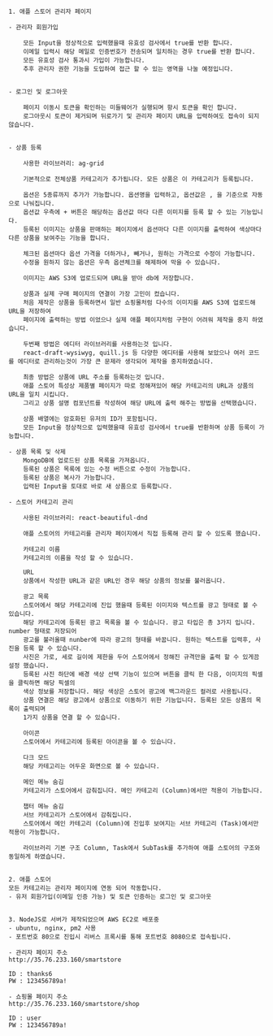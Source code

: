 
    1. 애플 스토어 관리자 페이지

    - 관리자 회원가입

        모든 Input을 정상적으로 입력했을때 유효성 검사에서 true를 반환 합니다.
        이메일 입력시 해당 메일로 인증번호가 전송되며 일치하는 경우 true를 반환 합니다.
        모든 유효성 검사 통과시 가입이 가능합니다.
        추후 관리자 권한 기능을 도입하여 접근 할 수 있는 영역을 나눌 예정입니다.
    

    - 로그인 및 로그아웃

        페이지 이동시 토큰을 확인하는 미들웨어가 실행되며 항시 토큰을 확인 합니다.
        로그아웃시 토큰이 제거되며 뒤로가기 및 관리자 페이지 URL을 입력하여도 접속이 되지 않습니다.


    - 상품 등록

        사용한 라이브러리: ag-grid

        기본적으로 전체상품 카테고리가 추가됩니다. 모든 상품은 이 카테고리가 등록됩니다.

        옵션은 5종류까지 추가가 가능합니다. 옵션명을 입력하고, 옵션값은 , 을 기준으로 자동으로 나눠집니다.
        옵션값 우측에 + 버튼은 해당하는 옵션값 마다 다른 이미지를 등록 할 수 있는 기능입니다.
        등록된 이미지는 상품을 판매하는 페이지에서 옵션마다 다른 이미지를 출력하여 색상마다 다른 상품을 보여주는 기능을 합니다.

        체크된 옵션마다 옵션 가격을 더하거나, 빼거나, 원하는 가격으로 수정이 가능합니다.
        수정을 원하지 않는 옵션은 우측 옵션체크를 해제하여 막을 수 있습니다.

        이미지는 AWS S3에 업로드되며 URL을 받아 db에 저장합니다.

        상품과 실제 구매 페이지의 연결이 가장 고민이 컸습니다.
        처음 제작은 상품을 등록하면서 일반 쇼핑몰처럼 다수의 이미지를 AWS S3에 업로드해 URL을 저장하여
        페이지에 출력하는 방법 이었으나 실제 애플 페이지처럼 구현이 어려워 제작을 중지 하였습니다.
        
        두번째 방법은 에디터 라이브러리를 사용하는것 입니다.
        react-draft-wysiwyg, quill.js 등 다양한 에디터를 사용해 보았으나 여러 코드를 에디터로 관리하는것이 가장 큰 문제라 생각되어 제작을 중지하였습니다.
        
        최종 방법은 상품에 URL 주소를 등록하는것 입니다.
        애플 스토어 특성상 제품별 페이지가 따로 정해져있어 해당 카테고리의 URL과 상품의 URL을 일치 시킵니다.
        그리고 상품 설명 컴포넌트를 작성하여 해당 URL에 출력 해주는 방법을 선택했습니다.

        상품 배열에는 암호화된 유저의 ID가 포함됩니다.
        모든 Input을 정상적으로 입력했을때 유효성 검사에서 true를 반환하며 상품 등록이 가능합니다.

    - 상품 목록 및 삭제
        MongoDB에 업로드된 상품 목록을 가져옵니다.
        등록된 상품은 목록에 있는 수정 버튼으로 수정이 가능합니다.
        등록된 상품은 복사가 가능합니다.
        입력된 Input을 토대로 바로 새 상품으로 등록합니다.

    - 스토어 카테고리 관리

        사용된 라이브러리: react-beautiful-dnd

        애플 스토어의 카테고리를 관리자 페이지에서 직접 등록해 관리 할 수 있도록 했습니다.

        카테고리 이름
        카테고리의 이름을 작성 할 수 있습니다. 

        URL
        상품에서 작성한 URL과 같은 URL인 경우 해당 상품의 정보를 불러옵니다.

        광고 목록
        스토어에서 해당 카테고리에 진입 했을때 등록된 이미지와 텍스트를 광고 형태로 볼 수 있습니다.
        해당 카테고리에 등록된 광고 목록을 볼 수 있습니다. 광고 타입은 총 3가지 입니다. number 형태로 저장되어
        광고를 불러올때 nunber에 따라 광고의 형태를 바꿉니다. 원하는 텍스트를 입력후, 사진을 등록 할 수 있습니다.
        사진은 가로, 세로 길이에 제한을 두어 스토어에서 정해진 규격만을 출력 할 수 있게끔 설정 했습니다.
        등록된 사진 하단에 배경 색상 선택 기능이 있으며 버튼을 클릭 한 다음, 이미지의 픽셀을 클릭하면 해당 픽셀의
        색상 정보를 저장합니다. 해당 색상은 스토어 광고에 백그라운드 컬러로 사용됩니다.
        상품 연결은 해당 광고에서 상품으로 이동하기 위한 기능입니다. 등록된 모든 상품의 목록이 출력되며
        1가지 상품을 연결 할 수 있습니다.
        
        아이콘
        스토어에서 카테고리에 등록된 아이콘을 볼 수 있습니다.
        
        다크 모드
        해당 카테고리는 어두운 화면으로 볼 수 있습니다.
        
        메인 메뉴 숨김
        카테고리가 스토어에서 감춰집니다. 메인 카테고리 (Column)에서만 적용이 가능합니다. 
        
        챕터 메뉴 숨김
        서브 카테고리가 스토어에서 감춰집니다.
        스토어에서 메인 카테고리 (Column)에 진입후 보여지는 서브 카테고리 (Task)에서만 적용이 가능합니다.

        라이브러리 기본 구조 Column, Task에서 SubTask를 추가하여 애플 스토어의 구조와 동일하게 하였습니다.
        

    2. 애플 스토어
    모든 카테고리는 관리자 페이지에 연동 되어 작동합니다.
    - 유저 회원가입(이메일 인증 가능) 및 토큰 인증하는 로그인 및 로그아웃


    3. NodeJS로 서버가 제작되었으며 AWS EC2로 배포중
    - ubuntu, nginx, pm2 사용
    - 포트번호 80으로 진입시 리버스 프록시를 통해 포트번호 8080으로 접속됩니다.

    - 관리자 페이지 주소
    http://35.76.233.160/smartstore

    ID : thanks6
    PW : 123456789a!

    - 쇼핑몰 페이지 주소
    http://35.76.233.160/smartstore/shop

    ID : user
    PW : 123456789a!
